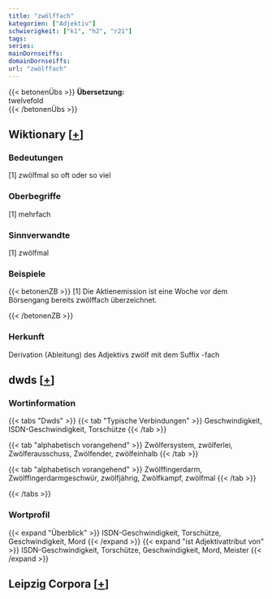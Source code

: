 ```yaml
---
title: "zwölffach"
kategorien: ["Adjektiv"]
schwierigkeit: ["k1", "h2", "r21"]
tags:
series:
mainDornseiffs:
domainDornseiffs:
url: "zwölffach"
---
```


{{< betonenÜbs >}}
**Übersetzung:**  
twelvefold  
{{< /betonenÜbs >}}

## Wiktionary [[+](https://de.wiktionary.org/wiki/zwölffach)]

### Bedeutungen
[1] zwölfmal so oft oder so viel  

### Oberbegriffe
[1] mehrfach  

### Sinnverwandte
[1] zwölfmal  

### Beispiele
{{< betonenZB >}}
[1] Die Aktienemission ist eine Woche vor dem Börsengang bereits zwölffach überzeichnet.  

{{< /betonenZB >}}
### Herkunft
Derivation (Ableitung) des Adjektivs zwölf mit dem Suffix -fach  



## dwds [[+](https://www.dwds.de/wb/zwölffach)]

### Wortinformation
{{< tabs "Dwds" >}}
{{< tab "Typische Verbindungen" >}}
Geschwindigkeit, ISDN-Geschwindigkeit, Torschütze
{{< /tab >}}

{{< tab "alphabetisch vorangehend" >}}
Zwölfersystem, zwölferlei, Zwölferausschuss, Zwölfender, zwölfeinhalb
{{< /tab >}}

{{< tab "alphabetisch vorangehend" >}}
Zwölffingerdarm, Zwölffingerdarmgeschwür, zwölfjährig, Zwölfkampf, zwölfmal
{{< /tab >}}

{{< /tabs >}}

### Wortprofil
{{< expand "Überblick" >}} ISDN-Geschwindigkeit, Torschütze, Geschwindigkeit, Mord {{< /expand >}}
{{< expand "ist Adjektivattribut von" >}} ISDN-Geschwindigkeit, Torschütze, Geschwindigkeit, Mord, Meister {{< /expand >}}

## Leipzig Corpora [[+](https://corpora.uni-leipzig.de/en/res?word=zwölffach&corpusId=deu_newscrawl-public_2018)]

